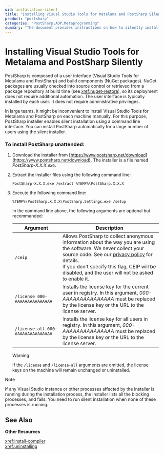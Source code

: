 ```yaml
---
uid: installation-silent
title: "Installing Visual Studio Tools for Metalama and PostSharp Silently"
product: "postsharp"
categories: "PostSharp;AOP;Metaprogramming"
summary: "The document provides instructions on how to silently install Visual Studio Tools for Metalama and PostSharp, a user interface and build component tool, through a command line interface."
---
```

# Installing Visual Studio Tools for Metalama and PostSharp Silently

PostSharp is composed of a user interface (Visual Studio Tools for Metalama and PostSharp) and build components (NuGet packages). NuGet packages are usually checked into source control or retrieved from a package repository at build time (see <xref:nuget-restore>), so its deployment does not require additional automation. The user interface is typically installed by each user. It does not require administrative privileges. 

In large teams, it might be inconvenient to install Visual Studio Tools for Metalama and PostSharp on each machine manually. For this purpose, PostSharp installer enables silent installation using a command line interface. You can install PostSharp automatically for a large number of users using the silent installer.


### To install PostSharp unattended:

1. Download the installer from [https://www.postsharp.net/download](https://www.postsharp.net/download). The installer is a file named *PostSharp-X.X.X.exe*. 


2. Extract the installer files using the following command line:

    ```none
    PostSharp-X.X.X.exe /extract %TEMP%\PostSharp.X.X.X
    ```


3. Execute the following command line:

    ```none
    %TEMP%\PostSharp.X.X.X\PostSharp.Settings.exe /setup
    ```

    In the command line above, the following arguments are optional but recommended:

    | Argument | Description |
    |----------|-------------|
    | `/ceip` | Allows PostSharp to collect anonymous information about the way you are using the software. We never collect your source code. See our [privacy policy](https://www.postsharp.net/company/legal/privacy-policy#ceip) for details. <br>If you don't specify this flag, CEIP will be disabled, and the user will not be asked to enable it. |
    | `/license 000-AAAAAAAAAAAAAAA` | Installs the license key for the current user in registry. In this argument, *000-AAAAAAAAAAAAAAA* must be replaced by the license key or the URL to the license server.  |
    | `/license-all 000-AAAAAAAAAAAAAAA` | Installs the license key for all users in registry. In this argument, *000-AAAAAAAAAAAAAAA* must be replaced by the license key or the URL to the license server.  |

    > [!WARNING]
    > If the `/license` and `/license-all` arguments are omitted, the license keys on the machine will remain unchanged or uninstalled. 


> [!NOTE]
> If any Visual Studio instance or other processes affected by the installer is running during the installation process, the installer lists all the blocking processes, and fails. You need to run silent installation when none of these processes is running.

## See Also

**Other Resources**

<xref:install-compiler>
<br><xref:uninstalling>
<br>
